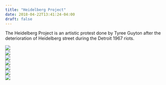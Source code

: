 ```yaml
---
title: "Heidelberg Project"
date: 2018-04-22T13:41:24-04:00
draft: false
---
```


<link href="/styles/common.css" rel="stylesheet">

<div class="content-shadow-container center-title-container">
    <p>The Heidelberg Project is an artistic protest done by Tyree Guyton after the deterioration of Heidelberg street
    during the Detroit 1967 riots.</p>
</div>

<div class="content-shadow-container">
    <a href="https://imagizer.imageshack.com/v2/640x480q90/923/cxzz7X.jpg" target="_blank">
        <img src="https://imagizer.imageshack.com/v2/640x480q90/923/cxzz7X.jpg"/>
    </a>
</div>

<div class="content-shadow-container">
    <a href="https://imagizer.imageshack.com/v2/640x480q90/924/BQ7UHQ.jpg" target="_blank">
        <img src="https://imagizer.imageshack.com/v2/640x480q90/924/BQ7UHQ.jpg"/>
    </a>
</div>

<div class="content-shadow-container">
    <a href="https://imagizer.imageshack.com/v2/640x480q90/922/Q8msFT.jpg" target="_blank">
        <img src="https://imagizer.imageshack.com/v2/640x480q90/922/Q8msFT.jpg"/>
    </a>
</div>

<div class="content-shadow-container">
    <a href="https://imagizer.imageshack.com/v2/640x480q90/923/UE1Wo0.jpg" target="_blank">
        <img src="https://imagizer.imageshack.com/v2/640x480q90/923/UE1Wo0.jpg"/>
    </a>
</div>

<div class="content-shadow-container">
    <a href="https://imagizer.imageshack.com/v2/640x480q90/923/zvzQ78.jpg" target="_blank">
        <img src="https://imagizer.imageshack.com/v2/640x480q90/923/zvzQ78.jpg"/>
    </a>
</div>

<div class="content-shadow-container">
    <a href="https://imagizer.imageshack.com/v2/640x480q90/924/ABSJb0.jpg" target="_blank">
        <img src="https://imagizer.imageshack.com/v2/640x480q90/924/ABSJb0.jpg"/>
    </a>
</div>

<div class="content-shadow-container">
    <a href="https://imagizer.imageshack.com/v2/640x480q90/922/oPS9gx.jpg" target="_blank">
        <img src="https://imagizer.imageshack.com/v2/640x480q90/922/oPS9gx.jpg"/>
    </a>
</div>
